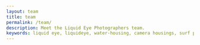 ```yaml
---
layout: team
title: team
permalink: /team/
description: Meet the Liquid Eye Photographers team.
keywords: liquid eye, liquideye, water-housing, camera housings, surf photography, liquid eye team, professional, quotes, bio, info,
---
```

